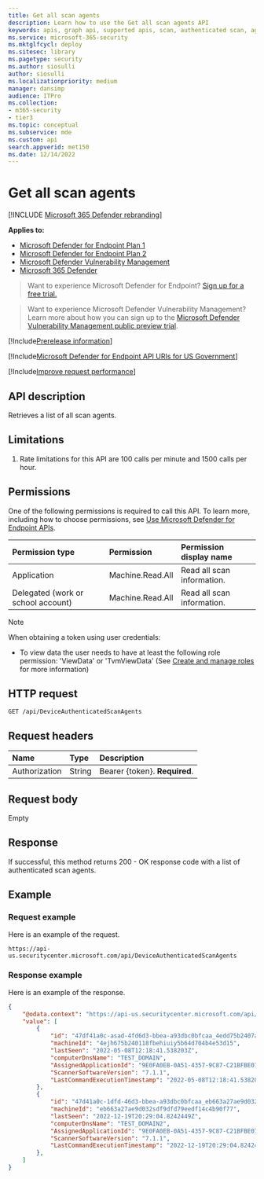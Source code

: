 ```yaml
---
title: Get all scan agents
description: Learn how to use the Get all scan agents API
keywords: apis, graph api, supported apis, scan, authenticated scan, agent
ms.service: microsoft-365-security
ms.mktglfcycl: deploy
ms.sitesec: library
ms.pagetype: security
ms.author: siosulli
author: siosulli
ms.localizationpriority: medium
manager: dansimp
audience: ITPro
ms.collection: 
- m365-security
- tier3
ms.topic: conceptual
ms.subservice: mde
ms.custom: api
search.appverid: met150
ms.date: 12/14/2022
---
```


# Get all scan agents

[!INCLUDE [Microsoft 365 Defender rebranding](../../includes/microsoft-defender.md)]

**Applies to:**

- [Microsoft Defender for Endpoint Plan 1](https://go.microsoft.com/fwlink/?linkid=2154037)
- [Microsoft Defender for Endpoint Plan 2](https://go.microsoft.com/fwlink/p/?linkid=2154037)
- [Microsoft Defender Vulnerability Management](../defender-vulnerability-management/index.yml)
- [Microsoft 365 Defender](https://go.microsoft.com/fwlink/?linkid=2118804)

> Want to experience Microsoft Defender for Endpoint? [Sign up for a free trial.](https://signup.microsoft.com/create-account/signup?products=7f379fee-c4f9-4278-b0a1-e4c8c2fcdf7e&ru=https://aka.ms/MDEp2OpenTrial?ocid=docs-wdatp-exposedapis-abovefoldlink)

> Want to experience Microsoft Defender Vulnerability Management? Learn more about how you can sign up to the [Microsoft Defender Vulnerability Management public preview trial](../defender-vulnerability-management/get-defender-vulnerability-management.md).

[!Include[Prerelease information](../../includes/prerelease.md)]

[!Include[Microsoft Defender for Endpoint API URIs for US Government](../../includes/microsoft-defender-api-usgov.md)]

[!Include[Improve request performance](../../includes/improve-request-performance.md)]

## API description

Retrieves a list of all scan agents.

## Limitations

1. Rate limitations for this API are 100 calls per minute and 1500 calls per hour.

## Permissions

One of the following permissions is required to call this API. To learn more, including how to choose permissions, see [Use Microsoft Defender for Endpoint APIs](apis-intro.md).

Permission type|Permission|Permission display name
:---|:---|:---
Application|Machine.Read.All| Read all scan information.
Delegated (work or school account)|Machine.Read.All|Read all scan information.

> [!NOTE]
> When obtaining a token using user credentials:
>
> - To view data the user needs to have at least the following role permission: 'ViewData' or 'TvmViewData' (See [Create and manage roles](user-roles.md) for more information)

## HTTP request

```http
GET /api/DeviceAuthenticatedScanAgents
```

## Request headers

Name|Type|Description
:---|:---|:---
Authorization|String|Bearer {token}. **Required**.

## Request body

Empty

## Response

If successful, this method returns 200 - OK response code with a list of authenticated scan agents.

## Example

### Request example

Here is an example of the request.

```http
https://api-us.securitycenter.microsoft.com/api/DeviceAuthenticatedScanAgents
```

### Response example

Here is an example of the response.

```json
{
    "@odata.context": "https://api-us.securitycenter.microsoft.com/api/$metadata#DeviceAuthenticatedScanAgents",
    "value": [
        {
            "id": "47df41a0c-asad-4fd6d3-bbea-a93dbc0bfcaa_4edd75b2407a5b64d704b4e53d74f15",
            "machineId": "4ejh675b240118fbehiuiy5b64d704b4e53d15",
            "lastSeen": "2022-05-08T12:18:41.538203Z",
            "computerDnsName": "TEST_DOMAIN",
            "AssignedApplicationId": "9E0FA0EB-0A51-4357-9C87-C21BFBE07571",
            "ScannerSoftwareVersion": "7.1.1",
            "LastCommandExecutionTimestamp": "2022-05-08T12:18:41.538203Z",
        },
        {
            "id": "47d41a0c-1dfd-46d3-bbea-a93dbc0bfcaa_eb663a27ae9d032f61bc268oiu4c4b90f77",
            "machineId": "eb663a27ae9d032sdf9dfd79eedf14c4b90f77",
            "lastSeen": "2022-12-19T20:29:04.8242449Z",
            "computerDnsName": "TEST_DOMAIN2",
            "AssignedApplicationId": "9E0FA0EB-0A51-4357-9C87-C21BFBE07571",
            "ScannerSoftwareVersion": "7.1.1",
            "LastCommandExecutionTimestamp": "2022-12-19T20:29:04.8242449Z",
        },
    ]
}
```
